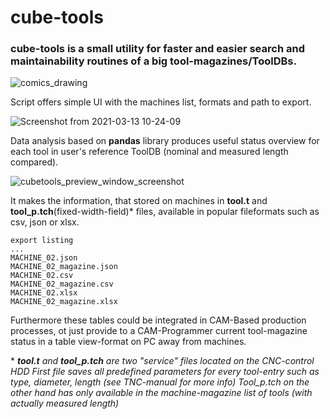 # cube-tools
### **cube-tools** is a small utility for faster and easier search and maintainability routines of a big tool-magazines/ToolDBs.

![comics_drawing](https://user-images.githubusercontent.com/70653782/111027069-3172e300-83ee-11eb-94f5-35be9ba1c12e.png)

Script offers simple UI with the machines list, formats and path to export.

![Screenshot from 2021-03-13 10-24-09](https://user-images.githubusercontent.com/70653782/111025715-4cd9f000-83e6-11eb-950d-f9404f2dd0f9.png)

Data analysis based on **pandas** library produces useful status overview for each tool in user's reference ToolDB (nominal and measured length compared).

![cubetools_preview_window_screenshot](https://user-images.githubusercontent.com/70653782/111025676-fa003880-83e5-11eb-992b-fd41370d9905.png)

It makes the information, that stored on machines in **tool.t** and **tool_p.tch**(fixed-width-field)\* files, available in popular fileformats such as csv, json or xlsx.

```
export listing
...
MACHINE_02.json
MACHINE_02_magazine.json
MACHINE_02.csv
MACHINE_02_magazine.csv
MACHINE_02.xlsx
MACHINE_02_magazine.xlsx
```

Furthermore these tables could be integrated in CAM-Based production processes, ot just provide to a CAM-Programmer current tool-magazine status in a table view-format on PC away from machines.



\* ***tool.t** and **tool_p.tch** are two "service" files located on the CNC-control HDD
First file saves all predefined parameters for every tool-entry such as type, diameter, length (see TNC-manual for more info)
Tool_p.tch on the other hand has only available in the machine-magazine list of tools (with actually measured length)*
